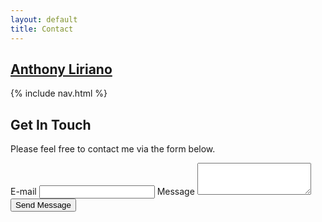 ```yaml
---
layout: default
title: Contact
---
```

<section class="site-header">
    <h1 class="smallcap"><a class="site-title" href="{{ '/' | prepend: site.baseurl | prepend: site.url }}">
        Anthony Liriano
    </a></h1>
    {% include nav.html %}
</section>
<div id ="contact-form">
<h2>Get In Touch</h2>
<p>Please feel free to contact me via the form below.</p>

<div id="repos">
    <div class="container-fluid">
        <div class="row">
            <form class="row needs-validation" novalidate>
                <div class="col-lg-5 col-sm-12">
                    <label for="email" class="form-label">E-mail</label>
                    <input type="email" class="form-control" id="email" required>
                    <label for="message" class="form-label mt-2">Message</label>
                    <textarea class="form-control" id="message" rows="3" required ></textarea>
                    <div class="d-grid gap-2">
                        <button class="btn btn-dark btn-block mt-2" type="submit" onclick="UserAction()">Send Message</button>
                    </div>
                </div>
            </form>
        </div>
    </div>
</div>
</div>

<script>
    function UserAction() {
    console.log('sending http request');
    var xhttp = new XMLHttpRequest();
    xhttp.onreadystatechange = function() {
         if (this.readyState == 4 && this.status == 200) {
             alert(this.responseText);
         }
    };

    var email = document.getElementById('email').value;
    var message = document.getElementById('message').value;
    const json =         
    {
      "type" : "contact_form",
      "source" : "anthonyliriano.com",
      "ip": "-1",
      "sendToEmail": ["anthonylir@gmail.com"],
      "sendBccTo": [],
      "contact": {
        "firstName" : "",
        "email" : "",
        "phone" : "",
        "company": ""
      },
      "form" : {
       "isSensitive" : false,
       "fields" : {
           "message" : ""
       }
      }
    };

    xhttp.open("POST", "https://notify.lirilabs.com/api/v1/notify?clients=slack,email", true);
    xhttp.setRequestHeader("Content-type", "application/json");
    // xhttp.send(JSON.stringify(json));
}
</script>

<script>
    // Example starter JavaScript for disabling form submissions if there are invalid fields
(function () {
  'use strict'

  // Fetch all the forms we want to apply custom Bootstrap validation styles to
  var forms = document.querySelectorAll('.needs-validation')

  // Loop over them and prevent submission
  Array.prototype.slice.call(forms)
    .forEach(function (form) {
      form.addEventListener('submit', function (event) {
        if (!form.checkValidity()) {
          event.preventDefault()
          event.stopPropagation()
        }

        form.classList.add('was-validated')
      }, false)
    })
})()
</script>